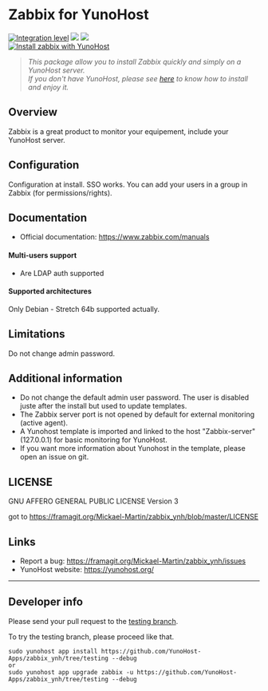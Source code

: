 # Zabbix for YunoHost

[![Integration level](https://dash.yunohost.org/integration/zabbix.svg)](https://dash.yunohost.org/appci/app/zabbix) ![](https://ci-apps.yunohost.org/ci/badges/zabbix.status.svg) ![](https://ci-apps.yunohost.org/ci/badges/zabbix.maintain.svg)  
[![Install zabbix with YunoHost](https://install-app.yunohost.org/install-with-yunohost.svg)](https://install-app.yunohost.org/?app=zabbix)

> *This package allow you to install Zabbix quickly and simply on a YunoHost server.  
If you don't have YunoHost, please see [here](https://yunohost.org/#/install) to know how to install and enjoy it.*

## Overview
Zabbix is a great product to monitor your equipement, include your YunoHost server.

## Configuration

Configuration at install. SSO works. You can add your users in a group in Zabbix (for permissions/rights).

## Documentation

* Official documentation: https://www.zabbix.com/manuals

#### Multi-users support

* Are LDAP auth supported

#### Supported architectures

Only Debian - Stretch 64b supported actually.

## Limitations
Do not change admin password.

## Additional information

* Do not change the default admin user password. The user is disabled juste after the install but used to update templates.
* The Zabbix server port is not opened by default for external monitoring (active agent).
* A Yunohost template is imported and linked to the host "Zabbix-server" (127.0.0.1) for basic monitoring for YunoHost.
* If you want more information about Yunohost in the template, please open an issue on git.

## LICENSE
GNU AFFERO GENERAL PUBLIC LICENSE Version 3

got to https://framagit.org/Mickael-Martin/zabbix_ynh/blob/master/LICENSE

## Links
 * Report a bug: https://framagit.org/Mickael-Martin/zabbix_ynh/issues
 * YunoHost website: https://yunohost.org/
 
 ---

## Developer info

Please send your pull request to the [testing branch](https://github.com/YunoHost-Apps/zabbix_ynh/tree/testing).

To try the testing branch, please proceed like that.
```
sudo yunohost app install https://github.com/YunoHost-Apps/zabbix_ynh/tree/testing --debug
or
sudo yunohost app upgrade zabbix -u https://github.com/YunoHost-Apps/zabbix_ynh/tree/testing --debug
```
